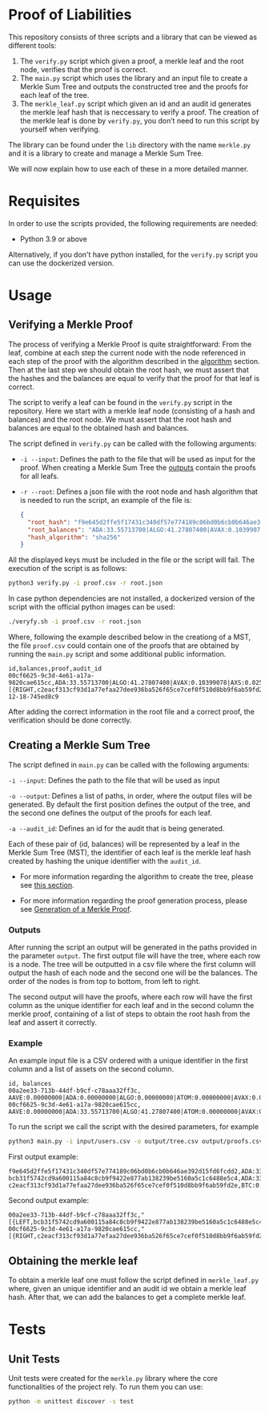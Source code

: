 # Proof of Liabilities
This repository consists of three scripts and a library that can be viewed as different tools:

1.  The `verify.py` script which given a proof, a merkle leaf and the root node, verifies that the proof is correct.
2.  The `main.py` script which uses the library and an input file to create a Merkle Sum Tree and outputs the constructed tree and the proofs for each leaf of the tree.
3.  The `merkle_leaf.py` script which given an id and an audit id generates the merkle leaf hash that is neccessary to verify a proof. The creation of the merkle leaf is done by `verify.py`, you don’t need to run this script by yourself when verifying.

The library can be found under the `lib` directory with the name `merkle.py` and it is a library to create and manage a Merkle Sum Tree.

We will now explain how to use each of these in a more detailed manner.

# Requisites

In order to use the scripts provided, the following requirements are needed:

- Python 3.9 or above

Alternatively, if you don't have python installed, for the `verify.py` script you can use the dockerized version.

# Usage

## Verifying a Merkle Proof

The process of verifying a Merkle Proof is quite straightforward: From the leaf, combine at each step the current node with the node referenced in each step of the proof with the algorithm described in the [algorithm](docs/MerkleSumTree.md#algorithm) section. Then at the last step we should obtain the root hash, we must assert that the hashes and the balances are equal to verify that the proof for that leaf is correct.

The script to verify a leaf can be found in the `verify.py` script in the repository. Here we start with a merkle leaf node (consisting of a hash and balances) and the root node. We must assert that the root hash and balances are equal to the obtained hash and balances.

The script defined in `verify.py` can be called with the following arguments:

- `-i --input`: Defines the path to the file that will be used as input for the proof. When creating a Merkle Sum Tree the [outputs](#outputs) contain the proofs for all leafs.

- `-r --root`: Defines a json file with the root node and hash algorithm that is needed to run the script, an example of the file is:

  ```json
  {
    "root_hash": "f9e645d2ffe5f17431c340df57e774189c06bd0b6cb0b646ae392d15fd6fcdd2",
    "root_balances": "ADA:33.55713700|ALGO:41.27807400|AVAX:0.10399078|AXS:0.02574917|BNB:0.01018535|BTC:19.10079686|DAI:13.22203900|ETH:0.01258170|LUNA:0.00064204|MATIC:69800.89997041|UNI:16.05900000|USDT:54599.82549300",
    "hash_algorithm": "sha256"
  }
  ```

All the displayed keys must be included in the file or the script will fail.
The execution of the script is as follows:

```bash
python3 verify.py -i proof.csv -r root.json
```

In case python dependencies are not installed, a dockerized version of the script with the official python images can be used:

```bash
./veryfy.sh -i proof.csv -r root.json
```

Where, following the example described below in the creationg of a MST, the file `proof.csv` could contain one of the proofs that are obtained by running the `main.py` script and some additional public information.

```
id,balances,proof,audit_id
00cf6625-9c3d-4e61-a17a-9820cae615cc,ADA:33.55713700|ALGO:41.27807400|AVAX:0.10399078|AXS:0.02574917|BNB:0.01018535|BTC:19.10069634|DAI:13.22203900|ETH:0.01258170|LUNA:0.00064204|MATIC:69800.89997041|UNI:16.05900000|USDT:54599.82549300,"[{RIGHT,c2eacf313cf93d1a77efaa27dee936ba526f65ce7cef0f510d8bb9f6ab59fd2e,BTC:0.00010052}]",2022-12-18-745ed8c9
```

After adding the correct information in the root file and a correct proof, the verification should be done correctly.

## Creating a Merkle Sum Tree

The script defined in `main.py` can be called with the following arguments:

`-i --input`: Defines the path to the file that will be used as input

`-o --output`: Defines a list of paths, in order, where the output files will be generated. By default the first position defines the output of the tree, and the second one defines the output of the proofs for each leaf.

`-a --audit_id`: Defines an id for the audit that is being generated.

Each of these pair of (id, balances) will be represented by a leaf in the Merkle Sum Tree (MST), the identifier of each leaf is the merkle leaf hash created by hashing the unique identifier with the `audit_id`.

- For more information regarding the algorithm to create the tree, please see [this section](docs/MerkleSumTree.md#algorithm).

- For more information regarding the proof generation process, please see [Generation of a Merkle Proof](docs/MerkleSumTree.md#generation-of-a-merkle-proof).

### Outputs

After running the script an output will be generated in the paths provided in the parameter `output`. The first output file will have the tree, where each row is a node. The tree will be outputted in a csv file where the first column will output the hash of each node and the second one will be the balances. The order of the nodes is from top to bottom, from left to right.

The second output will have the proofs, where each row will have the first column as the unique identifier for each leaf and in the second column the merkle proof, containing of a list of steps to obtain the root hash from the leaf and assert it correctly.

### Example

An example input file is a CSV ordered with a unique identifier in the first column and a list of assets on the second column.

```
id, balances
00a2ee33-713b-44df-b9cf-c78aaa32ff3c, AAVE:0.00000000|ADA:0.00000000|ALGO:0.00000000|ATOM:0.00000000|AVAX:0.00000000|AXS:0.00000000|BNB:0.00000000|BTC:0.00010052|BUSD:0.00000000|CAKE:0.00000000|DAI:0.00000000|DOGE:0.00000000|DOT:0.00000000|ENS:0.00000000|ETH:0.00000000|FTM:0.00000000|LUNA:0.00000000|LUNA2:0.00000000|MANA:0.00000000|MATIC:0.00000000|NEAR:0.00000000|PAXG:0.00000000|SAND:0.00000000|SHIB:0.00000000|SLP:0.00000000|SOL:0.00000000|TRX:0.00000000|UNI:0.00000000|USDC:0.00000000|USDT:0.00000000|UST:0.00000000
00cf6625-9c3d-4e61-a17a-9820cae615cc, AAVE:0.00000000|ADA:33.55713700|ALGO:41.27807400|ATOM:0.00000000|AVAX:0.10399078|AXS:0.02574917|BNB:0.01018535|BTC:19.10069634|BUSD:0.00000000|CAKE:0.00000000|DAI:13.22203900|DOGE:0.00000000|DOT:0.00000000|ENS:0.00000000|ETH:0.01258170|FTM:0.00000000|LUNA:0.00064204|LUNA2:0.00000000|MANA:0.00000000|MATIC:69800.89997041|NEAR:0.00000000|PAXG:0.00000000|SAND:0.00000000|SHIB:0.00000000|SLP:0.00000000|SOL:0.00000000|TRX:0.00000000|UNI:16.05900000|USDC:0.00000000|USDT:54599.82549300|UST:0.00000000
```

To run the script we call the script with the desired parameters, for example

```bash
python3 main.py -i input/users.csv -o output/tree.csv output/proofs.csv -a 2022-12-18-745ed8c9
```

First output example:

```
f9e645d2ffe5f17431c340df57e774189c06bd0b6cb0b646ae392d15fd6fcdd2,ADA:33.55713700|ALGO:41.27807400|AVAX:0.10399078|AXS:0.02574917|BNB:0.01018535|BTC:19.10079686|DAI:13.22203900|ETH:0.01258170|LUNA:0.00064204|MATIC:69800.89997041|UNI:16.05900000|USDT:54599.82549300
bcb31f5742cd9a600115a84c8cb9f9422e877ab138239be5160a5c1c6488e5c4,ADA:33.55713700|ALGO:41.27807400|AVAX:0.10399078|AXS:0.02574917|BNB:0.01018535|BTC:19.10069634|DAI:13.22203900|ETH:0.01258170|LUNA:0.00064204|MATIC:69800.89997041|UNI:16.05900000|USDT:54599.82549300
c2eacf313cf93d1a77efaa27dee936ba526f65ce7cef0f510d8bb9f6ab59fd2e,BTC:0.00010052
```

Second output example:

```
00a2ee33-713b-44df-b9cf-c78aaa32ff3c,"[{LEFT,bcb31f5742cd9a600115a84c8cb9f9422e877ab138239be5160a5c1c6488e5c4,ADA:33.55713700|ALGO:41.27807400|AVAX:0.10399078|AXS:0.02574917|BNB:0.01018535|BTC:19.10069634|DAI:13.22203900|ETH:0.01258170|LUNA:0.00064204|MATIC:69800.89997041|UNI:16.05900000|USDT:54599.82549300}]"
00cf6625-9c3d-4e61-a17a-9820cae615cc,"[{RIGHT,c2eacf313cf93d1a77efaa27dee936ba526f65ce7cef0f510d8bb9f6ab59fd2e,BTC:0.00010052}]"
```

## Obtaining the merkle leaf

To obtain a merkle leaf one must follow the script defined in `merkle_leaf.py` where, given an unique identifier and an audit id we obtain a merkle leaf hash. After that, we can add the balances to get a complete merkle leaf.

# Tests
## Unit Tests
Unit tests were created for the `merkle.py` library where the core functionalities of the project rely.
To run them you can use:
```bash
python -m unittest discover -s test
```
